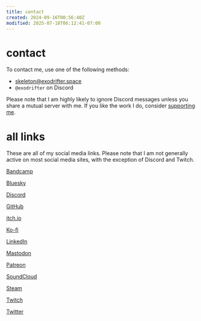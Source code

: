 ```yaml
---
title: contact
created: 2024-09-16T00:56:40Z
modified: 2025-07-18T06:12:41-07:00
---
```


# contact

To contact me, use one of the following methods:
- <i class="ri-mail-fill"></i> [skeleton@exodrifter.space](mailto:skeleton@exodrifter.space)
- <i class="ri-discord-fill"></i> `@exodrifter` on Discord

Please note that I am highly likely to ignore Discord messages unless you share a mutual server with me. If you like the work I do, consider [supporting me](support.md).

# all links

These are all of my social media links. Please note that I am not generally active on most social media sites, with the exception of Discord and Twitch.

<div class="flex">

<i class="ri-twitch-fill"></i> [Bandcamp](https://music.exodrifter.space)

<i class="ri-bluesky-fill"></i> [Bluesky](https://bsky.app/profile/exodrifter.bsky.social)

<i class="ri-discord-fill"></i> [Discord](https://discord.gg/arqFQVt)

<i class="ri-github-fill"></i> [GitHub](https://github.com/exodrifter)

<i class="ri-store-2-fill"></i> [itch.io](https://exodrifter.itch.io)

<i class="ri-cup-fill"></i> [Ko-fi](https://ko-fi.com/exodrifter)

<i class="ri-linkedin-box-fill"></i> [LinkedIn](https://www.linkedin.com/in/exodrifter)

<i class="ri-mastodon-fill"></i> [Mastodon](https://vt.social/@exodrifter)

<i class="ri-patreon-fill"></i> [Patreon](https://patreon.com/exodrifter)

<i class="ri-soundcloud-fill"></i> [SoundCloud](https://soundcloud.com/exodrifter)

<i class="ri-steam-fill"></i> [Steam](https://store.steampowered.com/developer/exodrifter)

<i class="ri-twitch-fill"></i> [Twitch](https://www.twitch.tv/exodrifter_)

<i class="ri-twitter-fill"></i> [Twitter](https://twitter.com/exodrifter)

</div>
